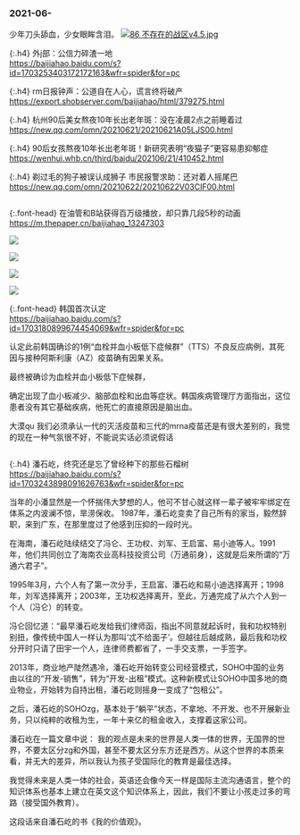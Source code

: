 ### 2021-06-　

少年刀头舔血，少女眼眸含泪。
<a href="https://sm.ms/image/vAIHTzOEodiLBZ4" target="_blank"><img src="https://i.loli.net/2021/04/12/vAIHTzOEodiLBZ4.jpg" alt="86 不存在的战区v4.5.jpg"></a>

{:.h4}
外j部：公信力碎渣一地
<br>[
https://baijiahao.baidu.com/s?id=1703253403172172163&wfr=spider&for=pc
](
https://baijiahao.baidu.com/s?id=1703253403172172163&wfr=spider&for=pc
)

{:.h4}
rm日报钟声：公道自在人心，谎言终将破产
<br>[
https://export.shobserver.com/baijiahao/html/379275.html
](
https://export.shobserver.com/baijiahao/html/379275.html
)

{:.h4}
杭州90后美女熬夜10年长出老年斑：没在凌晨2点之前睡着过
<br>[
https://new.qq.com/omn/20210621/20210621A05LJS00.html
](
https://new.qq.com/omn/20210621/20210621A05LJS00.html
)

{:.h4}
90后女孩熬夜10年长出老年斑！新研究表明“夜猫子”更容易患抑郁症
<br>[
https://wenhui.whb.cn/third/baidu/202106/21/410452.html
](
https://wenhui.whb.cn/third/baidu/202106/21/410452.html
)

{:.h4}
剃过毛的狗子被误认成狮子 市民报警求助：还对着人摇尾巴
<br>[
https://new.qq.com/omn/20210622/20210622V03CIF00.html
](
https://new.qq.com/omn/20210622/20210622V03CIF00.html
)

```note
```

{:.font-head}
在油管和B站获得百万级播放，却只靠几段5秒的动画
<br>[
https://m.thepaper.cn/baijiahao_13247303
](
https://m.thepaper.cn/baijiahao_13247303
)

![](https://imagepphcloud.thepaper.cn/pph/image/138/520/605.gif)

![](https://imagepphcloud.thepaper.cn/pph/image/138/520/621.gif)

![](https://imagepphcloud.thepaper.cn/pph/image/138/520/635.gif)

![](https://imagepphcloud.thepaper.cn/pph/image/138/520/670.gif)

{:.font-head}
韩国首次认定
<br>[
https://baijiahao.baidu.com/s?id=1703180899674454069&wfr=spider&for=pc
](
https://baijiahao.baidu.com/s?id=1703180899674454069&wfr=spider&for=pc
)

认定此前韩国确诊的1例“血栓并血小板低下症候群”（TTS）不良反应病例，其死因与接种阿斯利康（AZ）疫苗确有因果关系。

最终被确诊为血栓并血小板低下症候群，

确定出现了血小板减少、脑部血栓和出血等症状。韩国疾病管理厅方面指出，这位患者没有其它基础疾病，他死亡的直接原因是脑出血。

大漠qu
我们必须承认一代的灭活疫苗和三代的mrna疫苗还是有很大差别的，我觉的现在一种气氛很不好，不能说实话必须说假话

```tip
```

{:.h4}
潘石屹，终究还是忘了曾经种下的那些石榴树
<br>[
https://baijiahao.baidu.com/s?id=1703243898091626763&wfr=spider&for=pc
](
https://baijiahao.baidu.com/s?id=1703243898091626763&wfr=spider&for=pc
)

当年的小潘显然是一个怀揣伟大梦想的人，他可不甘心就这样一辈子被牢牢绑定在体系之内波澜不惊，旱涝保收。
1987年，潘石屹变卖了自己所有的家当，毅然辞职，来到广东，在那里度过了他感到压抑的一段时光。

在海南，潘石屹陆续结交了冯仑、王功权、刘军、王启富、易小迪等人。1991年，他们共同创立了海南农业高科技投资公司（万通前身），这就是后来所谓的“万通六君子”。

1995年3月，六个人有了第一次分手，王启富、潘石屹和易小迪选择离开；1998年，刘军选择离开；2003年，王功权选择离开，至此，万通完成了从六个人到一个人（冯仑）的转变。

冯仑回忆道：“最早潘石屹发给我们律师函，指出不同意就起诉时，我和功权特别别扭，像传统中国人一样认为那叫‘忒不给面子’。但越往后越成熟，最后我和功权分开时只请了田宇一个人，连律师费都省了，一手交支票，一手签字。

2013年，商业地产陡然遇冷，潘石屹开始转变公司经营模式，SOHO中国的业务由以往的“开发-销售”，转为“开发-出租”模式。这种新模式让SOHO中国多地的商业物业，开始转为自持出租，潘石屹则摇身一变成了“包租公”。

之后，潘石屹的SOHOzg，基本处于“躺平”状态，不拿地、不开发、也不开展新业务，只以纯粹的收租为生，一年十来亿的租金收入，支撑着这家公司。

潘石屹在一篇文章中说：
我的观点是未来的世界是人类一体的世界，无国界的世界，不要太区分zg和外国，甚至不要太区分东方还是西方。从这个世界的本质来看，并无大的差异，所以我认为孩子受国际化的教育是最佳选择。

我觉得未来是人类一体的社会，英语还会像今天一样是国际主流沟通语言，整个的知识体系也基本上建立在英文这个知识体系上，因此，我们不要让小孩走过多的弯路（接受国外教育）。

这段话来自潘石屹的书《我的价值观》。
